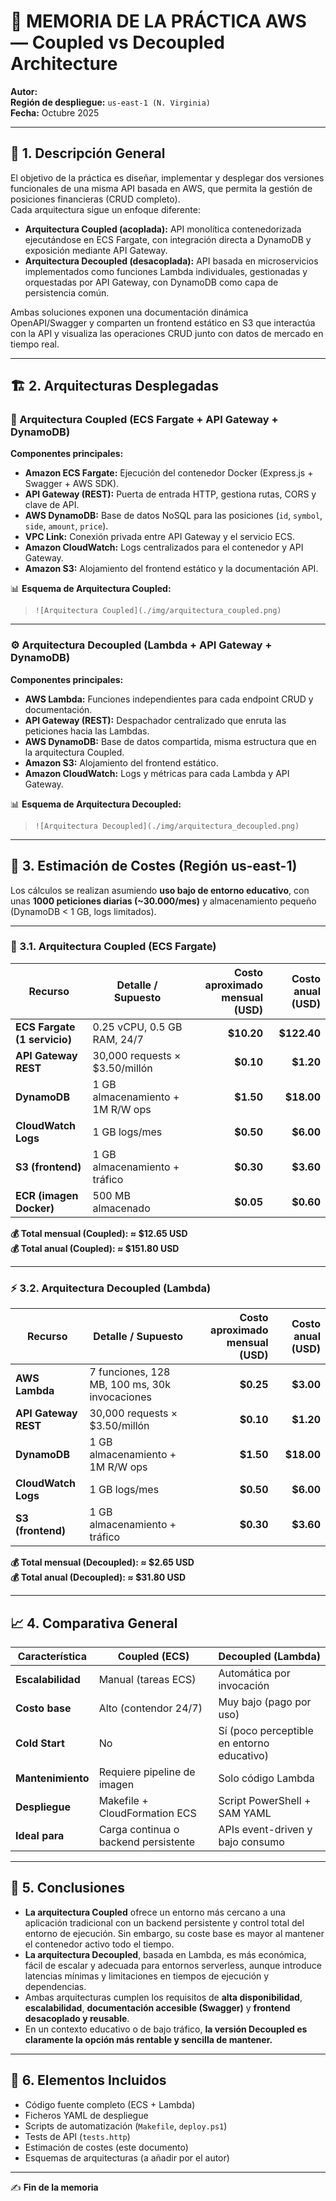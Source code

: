 # 🧭 MEMORIA DE LA PRÁCTICA AWS — Coupled vs Decoupled Architecture
**Autor:**  
**Región de despliegue:** `us-east-1 (N. Virginia)`  
**Fecha:** Octubre 2025  

---

## 🧱 1. Descripción General

El objetivo de la práctica es diseñar, implementar y desplegar dos versiones funcionales de una misma API basada en AWS, que permita la gestión de posiciones financieras (CRUD completo).  
Cada arquitectura sigue un enfoque diferente:

- **Arquitectura Coupled (acoplada):** API monolítica contenedorizada ejecutándose en ECS Fargate, con integración directa a DynamoDB y exposición mediante API Gateway.
- **Arquitectura Decoupled (desacoplada):** API basada en microservicios implementados como funciones Lambda individuales, gestionadas y orquestadas por API Gateway, con DynamoDB como capa de persistencia común.

Ambas soluciones exponen una documentación dinámica OpenAPI/Swagger y comparten un frontend estático en S3 que interactúa con la API y visualiza las operaciones CRUD junto con datos de mercado en tiempo real.

---

## 🏗️ 2. Arquitecturas Desplegadas

### 🧩 Arquitectura Coupled (ECS Fargate + API Gateway + DynamoDB)

**Componentes principales:**
- **Amazon ECS Fargate:** Ejecución del contenedor Docker (Express.js + Swagger + AWS SDK).
- **API Gateway (REST):** Puerta de entrada HTTP, gestiona rutas, CORS y clave de API.
- **AWS DynamoDB:** Base de datos NoSQL para las posiciones (`id`, `symbol`, `side`, `amount`, `price`).
- **VPC Link:** Conexión privada entre API Gateway y el servicio ECS.
- **Amazon CloudWatch:** Logs centralizados para el contenedor y API Gateway.
- **Amazon S3:** Alojamiento del frontend estático y la documentación API.

📊 **Esquema de Arquitectura Coupled:**
> `![Arquitectura Coupled](./img/arquitectura_coupled.png)`

---

### ⚙️ Arquitectura Decoupled (Lambda + API Gateway + DynamoDB)

**Componentes principales:**
- **AWS Lambda:** Funciones independientes para cada endpoint CRUD y documentación.
- **API Gateway (REST):** Despachador centralizado que enruta las peticiones hacia las Lambdas.
- **AWS DynamoDB:** Base de datos compartida, misma estructura que en la arquitectura Coupled.
- **Amazon S3:** Alojamiento del frontend estático.
- **Amazon CloudWatch:** Logs y métricas para cada Lambda y API Gateway.

📊 **Esquema de Arquitectura Decoupled:**
> `![Arquitectura Decoupled](./img/arquitectura_decoupled.png)`

---

## 🧮 3. Estimación de Costes (Región us-east-1)

Los cálculos se realizan asumiendo **uso bajo de entorno educativo**, con unas **1000 peticiones diarias (~30.000/mes)** y almacenamiento pequeño (DynamoDB < 1 GB, logs limitados).

---

### 💼 3.1. Arquitectura Coupled (ECS Fargate)

| Recurso | Detalle / Supuesto | Costo aproximado mensual (USD) | Costo anual (USD) |
|----------|--------------------|-------------------------------:|------------------:|
| **ECS Fargate (1 servicio)** | 0.25 vCPU, 0.5 GB RAM, 24/7 | **$10.20** | **$122.40** |
| **API Gateway REST** | 30,000 requests × $3.50/millón | **$0.10** | **$1.20** |
| **DynamoDB** | 1 GB almacenamiento + 1M R/W ops | **$1.50** | **$18.00** |
| **CloudWatch Logs** | 1 GB logs/mes | **$0.50** | **$6.00** |
| **S3 (frontend)** | 1 GB almacenamiento + tráfico | **$0.30** | **$3.60** |
| **ECR (imagen Docker)** | 500 MB almacenado | **$0.05** | **$0.60** |

**💰 Total mensual (Coupled): ≈ $12.65 USD**  
**💰 Total anual (Coupled): ≈ $151.80 USD**

---

### ⚡ 3.2. Arquitectura Decoupled (Lambda)

| Recurso | Detalle / Supuesto | Costo aproximado mensual (USD) | Costo anual (USD) |
|----------|--------------------|-------------------------------:|------------------:|
| **AWS Lambda** | 7 funciones, 128 MB, 100 ms, 30k invocaciones | **$0.25** | **$3.00** |
| **API Gateway REST** | 30,000 requests × $3.50/millón | **$0.10** | **$1.20** |
| **DynamoDB** | 1 GB almacenamiento + 1M R/W ops | **$1.50** | **$18.00** |
| **CloudWatch Logs** | 1 GB logs/mes | **$0.50** | **$6.00** |
| **S3 (frontend)** | 1 GB almacenamiento + tráfico | **$0.30** | **$3.60** |

**💰 Total mensual (Decoupled): ≈ $2.65 USD**  
**💰 Total anual (Decoupled): ≈ $31.80 USD**

---

## 📈 4. Comparativa General

| Característica | Coupled (ECS) | Decoupled (Lambda) |
|-----------------|----------------|--------------------|
| **Escalabilidad** | Manual (tareas ECS) | Automática por invocación |
| **Costo base** | Alto (contendor 24/7) | Muy bajo (pago por uso) |
| **Cold Start** | No | Sí (poco perceptible en entorno educativo) |
| **Mantenimiento** | Requiere pipeline de imagen | Solo código Lambda |
| **Despliegue** | Makefile + CloudFormation ECS | Script PowerShell + SAM YAML |
| **Ideal para** | Carga continua o backend persistente | APIs event-driven y bajo consumo |

---

## 🧩 5. Conclusiones

- **La arquitectura Coupled** ofrece un entorno más cercano a una aplicación tradicional con un backend persistente y control total del entorno de ejecución. Sin embargo, su coste base es mayor al mantener el contenedor activo todo el tiempo.  
- **La arquitectura Decoupled**, basada en Lambda, es más económica, fácil de escalar y adecuada para entornos serverless, aunque introduce latencias mínimas y limitaciones en tiempos de ejecución y dependencias.
- Ambas arquitecturas cumplen los requisitos de **alta disponibilidad**, **escalabilidad**, **documentación accesible (Swagger)** y **frontend desacoplado y reusable**.
- En un contexto educativo o de bajo tráfico, **la versión Decoupled es claramente la opción más rentable y sencilla de mantener.**

---

## 📂 6. Elementos Incluidos

- Código fuente completo (ECS + Lambda)
- Ficheros YAML de despliegue
- Scripts de automatización (`Makefile`, `deploy.ps1`)
- Tests de API (`tests.http`)
- Estimación de costes (este documento)
- Esquemas de arquitecturas (a añadir por el autor)

---

✍️ **Fin de la memoria**

